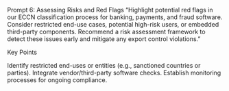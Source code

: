 Prompt 6: Assessing Risks and Red Flags
“Highlight potential red flags in our ECCN classification process for banking, payments, and fraud software. Consider restricted end-use cases, potential high-risk users, or embedded third-party components. Recommend a risk assessment framework to detect these issues early and mitigate any export control violations.”

Key Points

Identify restricted end-uses or entities (e.g., sanctioned countries or parties).
Integrate vendor/third-party software checks.
Establish monitoring processes for ongoing compliance.